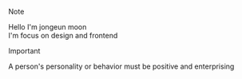 > [!NOTE]  
> Hello I'm jongeun moon <br />
>I'm focus on design and frontend

>[!IMPORTANT]  
> A person's personality or behavior must be positive and enterprising
